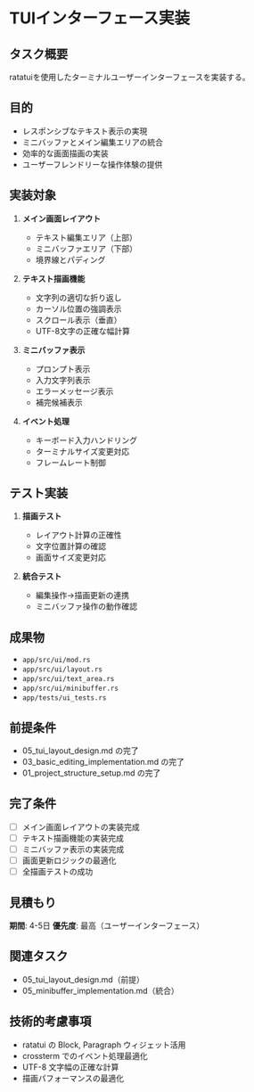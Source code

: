 # TUIインターフェース実装

## タスク概要
ratatuiを使用したターミナルユーザーインターフェースを実装する。

## 目的
- レスポンシブなテキスト表示の実現
- ミニバッファとメイン編集エリアの統合
- 効率的な画面描画の実装
- ユーザーフレンドリーな操作体験の提供

## 実装対象
1. **メイン画面レイアウト**
   - テキスト編集エリア（上部）
   - ミニバッファエリア（下部）
   - 境界線とパディング

2. **テキスト描画機能**
   - 文字列の適切な折り返し
   - カーソル位置の強調表示
   - スクロール表示（垂直）
   - UTF-8文字の正確な幅計算

3. **ミニバッファ表示**
   - プロンプト表示
   - 入力文字列表示
   - エラーメッセージ表示
   - 補完候補表示

4. **イベント処理**
   - キーボード入力ハンドリング
   - ターミナルサイズ変更対応
   - フレームレート制御

## テスト実装
1. **描画テスト**
   - レイアウト計算の正確性
   - 文字位置計算の確認
   - 画面サイズ変更対応

2. **統合テスト**
   - 編集操作→描画更新の連携
   - ミニバッファ操作の動作確認

## 成果物
- `app/src/ui/mod.rs`
- `app/src/ui/layout.rs`
- `app/src/ui/text_area.rs`
- `app/src/ui/minibuffer.rs`
- `app/tests/ui_tests.rs`

## 前提条件
- 05_tui_layout_design.md の完了
- 03_basic_editing_implementation.md の完了
- 01_project_structure_setup.md の完了

## 完了条件
- [ ] メイン画面レイアウトの実装完成
- [ ] テキスト描画機能の実装完成
- [ ] ミニバッファ表示の実装完成
- [ ] 画面更新ロジックの最適化
- [ ] 全描画テストの成功

## 見積もり
**期間**: 4-5日
**優先度**: 最高（ユーザーインターフェース）

## 関連タスク
- 05_tui_layout_design.md（前提）
- 05_minibuffer_implementation.md（統合）

## 技術的考慮事項
- ratatui の Block, Paragraph ウィジェット活用
- crossterm でのイベント処理最適化
- UTF-8 文字幅の正確な計算
- 描画パフォーマンスの最適化